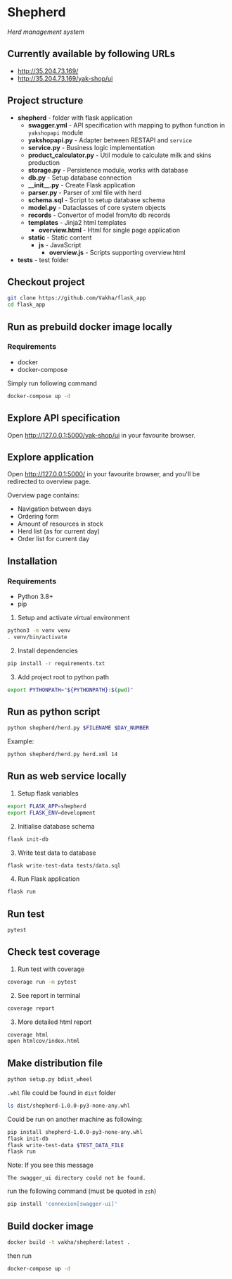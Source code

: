 # Shepherd
_Herd management system_

## Currently available by following URLs
- http://35.204.73.169/
- http://35.204.73.169/yak-shop/ui

## Project structure
- **shepherd** - folder with flask application
  - **swagger.yml** - API specification with mapping to python function in `yakshopapi` module 
  - **yakshopapi.py** - Adapter between RESTAPI and `service`
  - **service.py** - Business logic implementation
  - **product_calculator.py** - Util module to calculate milk and skins production
  - **storage.py** - Persistence module, works with database
  - **db.py** - Setup database connection
  - **\_\_init\_\_.py** - Create Flask application
  - **parser.py** - Parser of xml file with herd
  - **schema.sql** - Script to setup database schema
  - **model.py** - Dataclasses of core system objects
  - **records** - Convertor of model from/to db records
  - **templates** - Jinja2 html templates
    - **overview.html** - Html for single page application
  - **static** - Static content
    - **js** - JavaScript
      - **overview.js** - Scripts supporting overview.html
- **tests** - test folder

## Checkout project
```bash
git clone https://github.com/Vakha/flask_app
cd flask_app
```

## Run as prebuild docker image locally
### Requirements
- docker 
- docker-compose

Simply run following command 
```bash
docker-compose up -d
```

## Explore API specification
Open http://127.0.0.1:5000/yak-shop/ui in your favourite browser.

## Explore application
Open http://127.0.0.1:5000/ in your favourite browser, and you'll be redirected to overview page.

Overview page contains:
- Navigation between days
- Ordering form
- Amount of resources in stock
- Herd list (as for current day)
- Order list for current day

## Installation
### Requirements
 - Python 3.8+
 - pip

1. Setup and activate virtual environment
```bash
python3 -m venv venv
. venv/bin/activate
```
2. Install dependencies
```bash
pip install -r requirements.txt
```
3. Add project root to python path
```bash
export PYTHONPATH="${PYTHONPATH}:$(pwd)"
```

## Run as python script
```bash
python shepherd/herd.py $FILENAME $DAY_NUMBER
```
Example:
```bash
python shepherd/herd.py herd.xml 14
```

## Run as web service locally
1. Setup flask variables
```bash
export FLASK_APP=shepherd
export FLASK_ENV=development
```
2. Initialise database schema
```bash
flask init-db
```
3. Write test data to database
```bash
flask write-test-data tests/data.sql
```
4. Run Flask application
```bash
flask run
```

## Run test
```bash
pytest
```

## Check test coverage
1. Run test with coverage
```bash
coverage run -m pytest
```
2. See report in terminal
```bash
coverage report
```
3. More detailed html report
```bash
coverage html
open htmlcov/index.html
```

## Make distribution file
```bash
python setup.py bdist_wheel
```
`.whl` file could be found in `dist` folder
```bash
ls dist/shepherd-1.0.0-py3-none-any.whl
```
Could be run on another machine as following:
```bash
pip install shepherd-1.0.0-py3-none-any.whl
flask init-db
flask write-test-data $TEST_DATA_FILE
flask run 
```
Note:
If you see this message
```
The swagger_ui directory could not be found.
```
run the following command (must be quoted in `zsh`)
```bash
pip install 'connexion[swagger-ui]'
```

## Build docker image
```bash
docker build -t vakha/shepherd:latest .
```
then run
```bash
docker-compose up -d
```